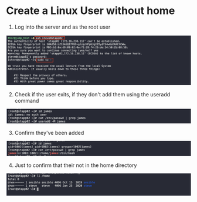 # Create a Linux User without home

1. Log into the server and as the root user 

![1](img/1.png)

2. Check if the user exits, if they don't add them using the useradd command

![2](img/2.png)

3. Confirm they've been added

![3](img/3.png)

4. Just to confirm that their not in the home directory

![4](img/4.png)